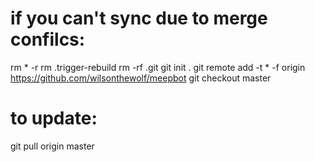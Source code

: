 # if you can't sync due to merge confilcs:

rm * -r
rm .trigger-rebuild
rm -rf .git
git init .
git remote add -t \* -f origin https://github.com/wilsonthewolf/meepbot
git checkout master

# to update:
git pull origin master
